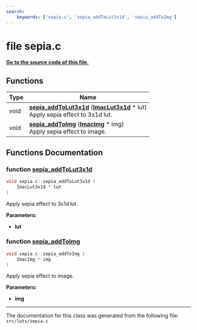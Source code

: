```yaml
---
search:
    keywords: ['sepia.c', 'sepia_addToLut3x1d', 'sepia_addToImg']
---
```


# file sepia.c

**[Go to the source code of this file.](sepia_8c_source.md)**
## Functions

|Type|Name|
|-----|-----|
|void|[**sepia\_addToLut3x1d**](sepia_8c.md#1aaf955199b9c170bb5ac67fe9156830c0) (**[ImacLut3x1d](struct_imac_lut3x1d.md)** \* lut) <br>Apply sepia effect to 3x1d lut. |
|void|[**sepia\_addToImg**](sepia_8c.md#1a45758daaf760581c207a29a22a7270ce) (**[ImacImg](struct_imac_img.md)** \* img) <br>Apply sepia effect to image. |


## Functions Documentation

### function <a id="1aaf955199b9c170bb5ac67fe9156830c0" href="#1aaf955199b9c170bb5ac67fe9156830c0">sepia\_addToLut3x1d</a>

```cpp
void sepia.c::sepia_addToLut3x1d (
    ImacLut3x1d * lut
)
```

Apply sepia effect to 3x1d lut. 



**Parameters:**


* **lut** 



### function <a id="1a45758daaf760581c207a29a22a7270ce" href="#1a45758daaf760581c207a29a22a7270ce">sepia\_addToImg</a>

```cpp
void sepia.c::sepia_addToImg (
    ImacImg * img
)
```

Apply sepia effect to image. 



**Parameters:**


* **img** 





----------------------------------------
The documentation for this class was generated from the following file: `src/luts/sepia.c`

